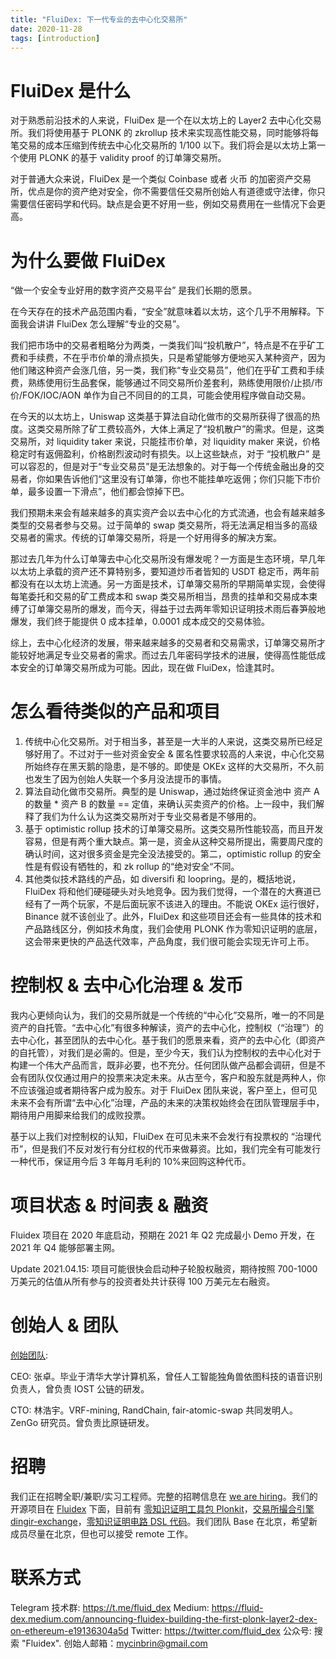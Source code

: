 ```yaml
---
title: "FluiDex: 下一代专业的去中心化交易所"
date: 2020-11-28
tags: [introduction]
---
```


# FluiDex 是什么

对于熟悉前沿技术的人来说，FluiDex 是一个在以太坊上的 Layer2 去中心化交易所。我们将使用基于 PLONK 的 zkrollup 技术来实现高性能交易，同时能够将每笔交易的成本压缩到传统去中心化交易所的 1/100 以下。我们将会是以太坊上第一个使用 PLONK 的基于 validity proof 的订单簿交易所。

对于普通大众来说，FluiDex 是一个类似 Coinbase 或者 火币 的加密资产交易所，优点是你的资产绝对安全，你不需要信任交易所创始人有道德或守法律，你只需要信任密码学和代码。缺点是会更不好用一些，例如交易费用在一些情况下会更高。

# 为什么要做 FluiDex

“做一个安全专业好用的数字资产交易平台” 是我们长期的愿景。

在今天存在的技术产品范围内看，“安全”就意味着以太坊，这个几乎不用解释。下面我会讲讲 FluiDex 怎么理解“专业的交易”。

我们把市场中的交易者粗略分为两类，一类我们叫“投机散户”，特点是不在乎矿工费和手续费，不在乎市价单的滑点损失，只是希望能够方便地买入某种资产，因为他们赌这种资产会涨几倍，另一类，我们称“专业交易员”，他们在乎矿工费和手续费，熟练使用衍生品套保，能够通过不同交易所价差套利，熟练使用限价/止损/市价/FOK/IOC/AON 单作为自己不同目的的工具，可能会使用程序做自动交易。

在今天的以太坊上，Uniswap 这类基于算法自动化做市的交易所获得了很高的热度。这类交易所除了矿工费较高外，大体上满足了“投机散户”的需求。但是，这类交易所，对 liquidity taker 来说，只能挂市价单，对 liquidity maker 来说，价格稳定时有返佣盈利，价格剧烈波动时有损失。以上这些缺点，对于 “投机散户” 是可以容忍的，但是对于“专业交易员”是无法想象的。对于每一个传统金融出身的交易者，你如果告诉他们“这里没有订单簿，你也不能挂单吃返佣；你们只能下市价单，最多设置一下滑点”，他们都会惊掉下巴。

我们预期未来会有越来越多的真实资产会以去中心化的方式流通，也会有越来越多类型的交易者参与交易。过于简单的 swap 类交易所，将无法满足相当多的高级交易者的需求。传统的订单簿交易所，将是一个好用得多的解决方案。

那过去几年为什么订单簿去中心化交易所没有爆发呢？一方面是生态环境，早几年以太坊上承载的资产还不算特别多，要知道炒币者皆知的 USDT 稳定币，两年前都没有在以太坊上流通。另一方面是技术，订单簿交易所的早期简单实现，会使得每笔委托和交易的矿工费成本和 swap 类交易所相当，昂贵的挂单和交易成本束缚了订单簿交易所的爆发，而今天，得益于过去两年零知识证明技术雨后春笋般地爆发，我们终于能提供 0 成本挂单，0.0001 成本成交的交易体验。

综上，去中心化经济的发展，带来越来越多的交易者和交易需求，订单簿交易所才能较好地满足专业交易者的需求。而过去几年密码学技术的进展，使得高性能低成本安全的订单簿交易所成为可能。因此，现在做 FluiDex，恰逢其时。

# 怎么看待类似的产品和项目

1. 传统中心化交易所。对于相当多，甚至是一大半的人来说，这类交易所已经足够好用了。不过对于一些对资金安全 & 匿名性要求较高的人来说，中心化交易所始终存在黑天鹅的隐患，是不够的。即使是 OKEx 这样的大交易所，不久前也发生了因为创始人失联一个多月没法提币的事情。
2. 算法自动化做市交易所。典型的是 Uniswap，通过始终保证资金池中 资产 A 的数量 \* 资产 B 的数量 == 定值，来确认买卖资产的价格。上一段中，我们解释了我们为什么认为这类交易所对于专业交易者是不够用的。
3. 基于 optimistic rollup 技术的订单簿交易所。这类交易所性能较高，而且开发容易，但是有两个重大缺点。第一是，资金从这种交易所提出，需要周尺度的确认时间，这对很多资金是完全没法接受的。第二，optimistic rollup 的安全性是有假设有牺牲的，和 zk rollup 的“绝对安全“不同。
4. 其他类似技术路线的产品，如 diversifi 和 loopring。是的，概括地说，FluiDex 将和他们硬碰硬头对头地竞争。因为我们觉得，一个潜在的大赛道已经有了一两个玩家，不是后面玩家不该进入的理由。不能说 OKEx 运行很好，Binance 就不该创业了。此外，FluiDex 和这些项目还会有一些具体的技术和产品路线区分，例如技术角度，我们会使用 PLONK 作为零知识证明的底层，这会带来更快的产品迭代效率，产品角度，我们很可能会实现无许可上币。

# 控制权 & 去中心化治理 & 发币

我内心更倾向认为，我们的交易所就是一个传统的“中心化”交易所，唯一的不同是资产的自托管。“去中心化”有很多种解读，资产的去中心化，控制权（“治理”）的去中心化，甚至团队的去中心化。基于我们的愿景来看，资产的去中心化（即资产的自托管），对我们是必需的。但是，至少今天，我们认为控制权的去中心化对于构建一个伟大产品而言，既非必要，也不充分。任何团队做产品都会调研，但是不会有团队仅仅通过用户的投票来决定未来。从古至今，客户和股东就是两种人，你不应该强迫或者期待客户成为股东。对于 FluiDex 团队来说，客户至上，但可见未来不会有所谓“去中心化”治理，产品的未来的决策权始终会在团队管理层手中，期待用户用脚来给我们的成败投票。

基于以上我们对控制权的认知，FluiDex 在可见未来不会发行有投票权的 “治理代币”，但是我们不反对发行有分红权的代币来做募资。比如，我们完全有可能发行一种代币，保证用今后 3 年每月毛利的 10%来回购这种代币。

# 项目状态 & 时间表 & 融资

Fluidex 项目在 2020 年底启动，预期在 2021 年 Q2 完成最小 Demo 开发，在 2021 年 Q4 能够部署主网。

Update 2021.04.15:
项目可能很快会启动种子轮股权融资，期待按照 700-1000 万美元的估值从所有参与的投资者处共计获得 100 万美元左右融资。

# 创始人 & 团队

[创始团队](#team):

CEO: 张卓。毕业于清华大学计算机系，曾任人工智能独角兽依图科技的语音识别负责人，曾负责 IOST 公链的研发。

CTO: 林浩宇。VRF-mining, RandChain, fair-atomic-swap 共同发明人。ZenGo 研究员。曾负责比原链研发。

# 招聘

我们正在招聘全职/兼职/实习工程师。完整的招聘信息在 [we are hiring](https://github.com/Fluidex/we_are_hiring)。我们的开源项目在 [Fluidex](https://github.com/Fluidex) 下面，目前有 [零知识证明工具包 Plonkit](https://github.com/Fluidex/plonkit)，[交易所撮合引擎 dingir-exchange](https://github.com/Fluidex/dingir-exchange)，[零知识证明电路 DSL 代码](https://github.com/Fluidex/circuits)。我们团队 Base 在北京，希望新成员尽量在北京，但也可以接受 remote 工作。

# 联系方式

Telegram 技术群: <https://t.me/fluid_dex>
Medium: <https://fluid-dex.medium.com/announcing-fluidex-building-the-first-plonk-layer2-dex-on-ethereum-e19136304a5d>
Twitter: <https://twitter.com/fluid_dex>
公众号: 搜索 "Fluidex".
创始人邮箱：mycinbrin@gmail.com
